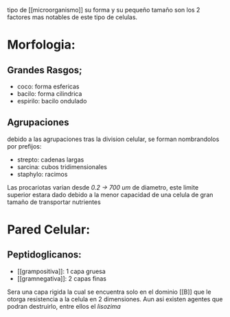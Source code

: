 tipo de [[microorganismo]] su forma y su pequeño tamaño son los 2 factores mas notables de este tipo de celulas.

# Morfologia:

## Grandes Rasgos;

- coco: forma esfericas
- bacilo: forma cilindrica
- espirilo: bacilo ondulado

## Agrupaciones

debido a las agrupaciones tras la division celular, se forman nombrandolos por prefijos:

- strepto: cadenas largas
- sarcina: cubos tridimensionales
- staphylo: racimos

Las procariotas varian desde _0.2 -> 700 um_ de diametro, este limite superior estara dado debido a la menor capacidad de una celula de gran tamaño de transportar nutrientes 

# Pared Celular:
## Peptidoglicanos:
- [[grampositiva]]: 1 capa gruesa
- [[gramnegativa]]: 2 capas finas

Sera una capa rigida la cual se encuentra solo en el dominio [[B]] que le otorga resistencia a la celula en 2 dimensiones. Aun asi existen agentes que podran destruirlo, entre ellos el *lisozima* 


